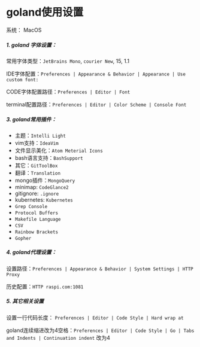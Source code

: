 # goland使用设置

系统： MacOS

##### 1. goland 字体设置：
常用字体类型：`JetBrains Mono`, `courier New`, 15, 1.1

IDE字体配置：`Preferences | Appearance & Behavior | Appearance | Use custom font:`

CODE字体配置路径：`Preferences | Editor | Font`

terminal配置路径：`Preferences | Editor | Color Scheme | Console Font`

##### 3. goland常用插件：
- 主题：`Intelli Light`
- vim支持：`IdeaVim`
- 文件显示美化：`Atom Meterial Icons`
- bash语言支持：`BashSupport`
- 其它：`GitToolBox`
- 翻译：`Translation`
- mongo插件：`MongoQuery`
- minimap: `CodeGlance2`
- gitignore: `.ignore`
- kubernetes: `Kubernetes`
- `Grep Console`
- `Protocol Buffers`
- `Makefile Language`
- `CSV`
- `Rainbow Brackets`
- `Gopher`

##### 4. goland代理设置：
设置路径：`Preferences | Appearance & Behavior | System Settings | HTTP Proxy`

历史配置：`HTTP raspi.com:1081`

##### 5. 其它相关设置
设置一行代码长度： `Preferences | Editor | Code Style | Hard wrap at`

goland连续缩进改为4空格：`Preferences | Editor | Code Style | Go | Tabs and Indents | Continuation indent` 改为4
